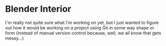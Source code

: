 # Blender Interior
I'm really not quite sure what I'm working on yet, but I just wanted to figure out how it would be working on a project using Git in some way shape or form (instead of manual version control because, well, we all know that gets messy...)
